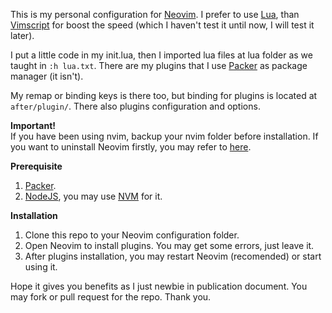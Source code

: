 This is my personal configuration for [Neovim](https://github.com/neovim/neovim). I prefer to use [Lua](https://www.lua.org/), than [Vimscript](http://vimscript.org/) for boost the speed (which I haven't test it until now, I will test it later).

I put a little code in my init.lua, then I imported lua files at lua folder as we taught in `:h lua.txt`. There are my plugins that I use [Packer](https://github.com/wbthomason/packer.nvim) as package manager (it isn't).

My remap or binding keys is there too, but binding for plugins is located at `after/plugin/`. There also plugins configuration and options.

**Important!**  
If you have been using nvim, backup your nvim folder before installation. If you want to uninstall Neovim firstly, you may refer to [here](https://github.com/neovim/neovim/wiki/Installing-Neovim#uninstall).

**Prerequisite**  
1. [Packer](https://github.com/wbthomason/packer.nvim#quickstart).
2. [NodeJS](https://github.com/nodejs/node#download), you may use [NVM](https://github.com/nvm-sh/nvm#node-version-manager---) for it.

**Installation**  
1. Clone this repo to your Neovim configuration folder.
2. Open Neovim to install plugins. You may get some errors, just leave it.
3. After plugins installation, you may restart Neovim (recomended) or start using it.

Hope it gives you benefits as I just newbie in publication document. You may fork or pull request for the repo. Thank you.
